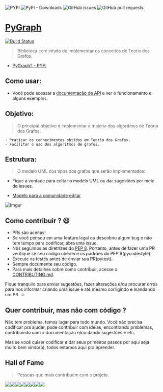 ![PYPI](https://img.shields.io/pypi/v/PyGraphT?style=for-the-badge)
![PyPI - Downloads](https://img.shields.io/pypi/dw/pygraph?style=for-the-badge)
![GitHub issues](https://img.shields.io/github/issues/richecr/PyGraph?style=for-the-badge)
![GitHub pull requests](https://img.shields.io/github/issues-pr/richecr/PyGraph?style=for-the-badge)

# [PyGraph](https://richramalho.github.io/PyGraph/)
[![Build Status](https://travis-ci.org/richecr/PyGraph.svg?branch=master)](https://travis-ci.org/richecr/PyGraph)
> Biblioteca com intuito de implementar os conceitos de Teoria dos Grafos.

- [PyGraphT - PYPI](https://pypi.org/project/PyGraphT/)

## Como usar:

- Você pode acessar a [documentação da API](https://richramalho.github.io/PyGraph/) e ver o funcionamento e alguns exemplos.

## Objetivo:
> O principal objetivo é implementar a maioria dos algoritmos de Teoria dos Grafos.

    - Praticar os conhecimentos obtidos em Teoria dos Grafos.
    - Facilitar o uso dos algoritmos de grafos.

## Estrutura:
> O modelo UML dos tipos dos grafos que serão implementados:

- Fique a vontade para editar o modelo UML ou dar sugestões por meio de issues.

- [Modelo para a comunidade editar](https://www.lucidchart.com/invitations/accept/ac0a364a-2154-4e72-a333-4c9f2cc71629)

![Imgur](https://i.imgur.com/LB8yW6f.png)

## Como contribuir ? :smiley:

- PRs são aceitas!
- Se você pensou em uma feature legal ou descobriu algum bug e não tem tempo para codificar, abra uma issue.
- Nós seguimos as diretrizes do [PEP 8](https://www.python.org/dev/peps/pep-0008/). Portanto, antes de fazer uma PR verifique se seu código obedece os padrões do PEP 8(pycodestyle).
- Execute os testes antes de enviar sua PR(pytest).
- Sempre documente seu código.
- Para mais detalhes sobre como contribuir, acesse o [CONTRIBUTING.md](CONTRIBUTING.md).

Fique tranquilo para enviar sugestões, fazer alterações e/ou procurar erros para nos informar criando uma issue e até mesmo corrigindo e mandando um PR. :relaxed:

## Quer contribuir, mas não com código ?

Não tem problema, temos lugar para todo mundo. Você não precisa codificar pra ajudar, pode contribuir com ideias, encontrando problemas, contribuindo com a documentação e/ou dando sugestões e etc.

Mas se você quiser codificar e dar seus primeiros passos por aqui seja muito bem vindo(a), todos estamos aqui pra aprender.

## Hall of Fame
> Pessoas que mais contribuem com o projeto.

[![](https://sourcerer.io/fame/Rickecr/Rickecr/PyGraph/images/0)](https://sourcerer.io/fame/Rickecr/Rickecr/PyGraph/links/0)[![](https://sourcerer.io/fame/Rickecr/Rickecr/PyGraph/images/1)](https://sourcerer.io/fame/Rickecr/Rickecr/PyGraph/links/1)[![](https://sourcerer.io/fame/Rickecr/Rickecr/PyGraph/images/2)](https://sourcerer.io/fame/Rickecr/Rickecr/PyGraph/links/2)[![](https://sourcerer.io/fame/Rickecr/Rickecr/PyGraph/images/3)](https://sourcerer.io/fame/Rickecr/Rickecr/PyGraph/links/3)[![](https://sourcerer.io/fame/Rickecr/Rickecr/PyGraph/images/4)](https://sourcerer.io/fame/Rickecr/Rickecr/PyGraph/links/4)[![](https://sourcerer.io/fame/Rickecr/Rickecr/PyGraph/images/5)](https://sourcerer.io/fame/Rickecr/Rickecr/PyGraph/links/5)[![](https://sourcerer.io/fame/Rickecr/Rickecr/PyGraph/images/6)](https://sourcerer.io/fame/Rickecr/Rickecr/PyGraph/links/6)[![](https://sourcerer.io/fame/Rickecr/Rickecr/PyGraph/images/7)](https://sourcerer.io/fame/Rickecr/Rickecr/PyGraph/links/7)
